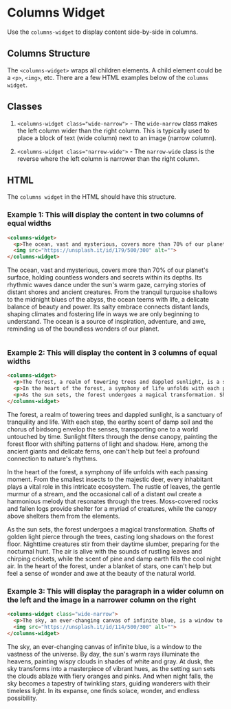 # Columns Widget

Use the `columns-widget` to display content side-by-side in columns.

## Columns Structure

The `<columns-widget>` wraps all children elements. A child element could be a `<p>`, `<img>`, etc. There are a few HTML examples below of the `columns widget`.

## Classes

1. `<columns-widget class="wide-narrow">` - The `wide-narrow` class makes the left column wider than the right column. This is typically used to place a block of text (wide column) next to an image (narrow column).

2. `<columns-widget class="narrow-wide">` - The `narrow-wide` class is the reverse where the left column is narrower than the right column.

## HTML 

The `columns widget` in the HTML should have this structure.

### Example 1: This will display the content in two columns of equal widths

```html
<columns-widget>
  <p>The ocean, vast and mysterious, covers more than 70% of our planet's surface, holding countless wonders and secrets within its depths. Its rhythmic waves dance under the sun's warm gaze, carrying stories of distant shores and ancient creatures. From the tranquil turquoise shallows to the midnight blues of the abyss, the ocean teems with life, a delicate balance of beauty and power. Its salty embrace connects distant lands, shaping climates and fostering life in ways we are only beginning to understand. The ocean is a source of inspiration, adventure, and awe, reminding us of the boundless wonders of our planet.</p>
  <img src="https://unsplash.it/id/179/500/300" alt="">
</columns-widget>
```

<div class="example-container">
  <columns-widget>
    <p>The ocean, vast and mysterious, covers more than 70% of our planet's surface, holding countless wonders and secrets within its depths. Its rhythmic waves dance under the sun's warm gaze, carrying stories of distant shores and ancient creatures. From the tranquil turquoise shallows to the midnight blues of the abyss, the ocean teems with life, a delicate balance of beauty and power. Its salty embrace connects distant lands, shaping climates and fostering life in ways we are only beginning to understand. The ocean is a source of inspiration, adventure, and awe, reminding us of the boundless wonders of our planet.</p>
    <img src="https://unsplash.it/id/179/500/300" alt="">
  </columns-widget>
</div>

### Example 2: This will display the content in 3 columns of equal widths

```html
<columns-widget>
  <p>The forest, a realm of towering trees and dappled sunlight, is a sanctuary of tranquility and life. With each step, the earthy scent of damp soil and the chorus of birdsong envelop the senses, transporting one to a world untouched by time. Sunlight filters through the dense canopy, painting the forest floor with shifting patterns of light and shadow. Here, among the ancient giants and delicate ferns, one can't help but feel a profound connection to nature's rhythms.</p>
  <p>In the heart of the forest, a symphony of life unfolds with each passing moment. From the smallest insects to the majestic deer, every inhabitant plays a vital role in this intricate ecosystem. The rustle of leaves, the gentle murmur of a stream, and the occasional call of a distant owl create a harmonious melody that resonates through the trees. Moss-covered rocks and fallen logs provide shelter for a myriad of creatures, while the canopy above shelters them from the elements.</p>
  <p>As the sun sets, the forest undergoes a magical transformation. Shafts of golden light pierce through the trees, casting long shadows on the forest floor. Nighttime creatures stir from their daytime slumber, preparing for the nocturnal hunt. The air is alive with the sounds of rustling leaves and chirping crickets, while the scent of pine and damp earth fills the cool night air. In the heart of the forest, under a blanket of stars, one can't help but feel a sense of wonder and awe at the beauty of the natural world.</p>
</columns-widget>
```

<div class="example-container">
  <columns-widget>
    <p>The forest, a realm of towering trees and dappled sunlight, is a sanctuary of tranquility and life. With each step, the earthy scent of damp soil and the chorus of birdsong envelop the senses, transporting one to a world untouched by time. Sunlight filters through the dense canopy, painting the forest floor with shifting patterns of light and shadow. Here, among the ancient giants and delicate ferns, one can't help but feel a profound connection to nature's rhythms.</p>
    <p>In the heart of the forest, a symphony of life unfolds with each passing moment. From the smallest insects to the majestic deer, every inhabitant plays a vital role in this intricate ecosystem. The rustle of leaves, the gentle murmur of a stream, and the occasional call of a distant owl create a harmonious melody that resonates through the trees. Moss-covered rocks and fallen logs provide shelter for a myriad of creatures, while the canopy above shelters them from the elements.</p>
    <p>As the sun sets, the forest undergoes a magical transformation. Shafts of golden light pierce through the trees, casting long shadows on the forest floor. Nighttime creatures stir from their daytime slumber, preparing for the nocturnal hunt. The air is alive with the sounds of rustling leaves and chirping crickets, while the scent of pine and damp earth fills the cool night air. In the heart of the forest, under a blanket of stars, one can't help but feel a sense of wonder and awe at the beauty of the natural world.</p>
  </columns-widget>
</div>

### Example 3: This will display the paragraph in a wider column on the left and the image in a narrower column on the right

```html
<columns-widget class="wide-narrow">
  <p>The sky, an ever-changing canvas of infinite blue, is a window to the vastness of the universe. By day, the sun's warm rays illuminate the heavens, painting wispy clouds in shades of white and gray. At dusk, the sky transforms into a masterpiece of vibrant hues, as the setting sun sets the clouds ablaze with fiery oranges and pinks. And when night falls, the sky becomes a tapestry of twinkling stars, guiding wanderers with their timeless light. In its expanse, one finds solace, wonder, and endless possibility.</p>
  <img src="https://unsplash.it/id/114/500/300" alt="">
</columns-widget>
```

<div class="example-container">
  <columns-widget class="wide-narrow">
    <p>The sky, an ever-changing canvas of infinite blue, is a window to the vastness of the universe. By day, the sun's warm rays illuminate the heavens, painting wispy clouds in shades of white and gray. At dusk, the sky transforms into a masterpiece of vibrant hues, as the setting sun sets the clouds ablaze with fiery oranges and pinks. And when night falls, the sky becomes a tapestry of twinkling stars, guiding wanderers with their timeless light. In its expanse, one finds solace, wonder, and endless possibility.</p>
    <img src="https://unsplash.it/id/114/500/300" alt="">
  </columns-widget>
</div>